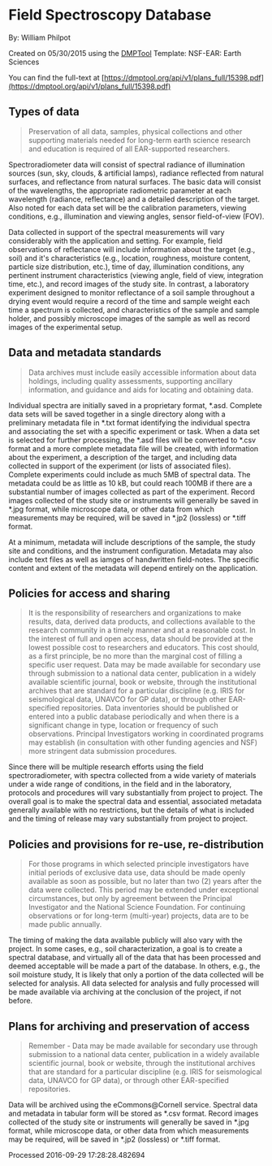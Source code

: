 # Field Spectroscopy Database

By: William Philpot

Created on 05/30/2015 using the [DMPTool](https://dmp.cdlib.org/) Template: NSF-EAR: Earth Sciences

You can find the full-text at [https://dmptool.org/api/v1/plans_full/15398.pdf](https://dmptool.org/api/v1/plans_full/15398.pdf) 

## Types of data

> Preservation of all data, samples, physical collections and other supporting materials needed for long-term earth science research and education is required of all EAR-supported researchers.

Spectroradiometer data will consist of spectral radiance of illumination sources (sun, sky, clouds, &amp; artificial lamps), radiance reflected from natural surfaces, and reflectance from natural surfaces. The basic data will consist of the wavelengths, the appropriate radiometric parameter at each wavelength (radiance, reflectance) and a detailed description of the target. Also noted for each data set will be the calibration parameters, viewing conditions, e.g., illumination and viewing angles, sensor field-of-view (FOV).

Data collected in support of the spectral measurements will vary considerably with the application and setting. For example, field observations of reflectance will include information about the target (e.g., soil) and it's characteristics (e.g., location, roughness, moisture content, particle size distribution, etc.), time of day, illumination conditions, any pertinent instrument characteristics (viewing angle, field of view, integration time, etc.), and record images of the study site. In contrast, a laboratory experiment designed to monitor reflectance of a soil sample throughout a drying event would require a record of the time and sample weight each time a spectrum is collected, and characteristics of the sample and sample holder, and possibly microscope images of the sample as well as record images of the experimental setup.


## Data and metadata standards

> Data archives must include easily accessible information about data holdings, including quality assessments, supporting ancillary information, and guidance and aids for locating and obtaining data.

Individual spectra are initially saved in a proprietary format, *.asd. Complete data sets will be saved together in a single directory along with a preliminary metadata file in *.txt format identifying the individual spectra and associating the set with a specific experiment or task. When a data set is selected for further processing, the *.asd files will be converted to *.csv format and a more complete metadata file will be created, with information about the experiment, a description of the target, and including data collected in support of the experiment (or lists of associated files). Complete experiments could include as much 5MB of spectral data. The metadata could be as little as 10 kB, but could reach 100MB if there are a substantial number of images collected as part of the experiment. Record images collected of the study site or instruments will generally be saved in *.jpg format, while microscope data, or other data from which measurements may be required, will be saved in *.jp2 (lossless) or *.tiff format.

At a minimum, metadata will include descriptions of the sample, the study site and conditions, and the instrument configuration. Metadata may also include text files as well as iamges of handwritten field-notes. The specific content and extent of the metadata will depend entirely on the application.


## Policies for access and sharing

> It is the responsibility of researchers and organizations to make results, data, derived data products, and collections available to the research community in a timely manner and at a reasonable cost.  In the interest of full and open access, data should be provided at the lowest possible cost to researchers and educators. This cost should, as a first principle, be no more than the marginal cost of filling a specific user request. Data may be made available for secondary use through submission to a national data center, publication in a widely available scientific journal, book or website, through the institutional archives that are standard for a particular discipline (e.g. IRIS for seismological data, UNAVCO for GP data), or through other EAR-specified repositories. Data inventories should be published or entered into a public database periodically and when there is a significant change in type, location or frequency of such observations. Principal Investigators working in coordinated programs may establish (in consultation with other funding agencies and NSF) more stringent data submission procedures.

Since there will be multiple research efforts using the field spectroradiometer, with spectra collected from a wide variety of materials under a wide range of conditions, in the field and in the laboratory, protocols and procedures will vary substantially from project to project. The overall goal is to make the spectral data and essential, associated metadata generally available with no restrictions, but the details of what is included and the timing of release may vary substantially from project to project.


## Policies and provisions for re-use, re-distribution

> For those programs in which selected principle investigators have initial periods of exclusive data use, data should be made openly available as soon as possible, but no later than two (2) years after the data were collected. This period may be extended under exceptional circumstances, but only by agreement between the Principal Investigator and the National Science Foundation. For continuing observations or for long-term (multi-year) projects, data are to be made public annually.

The timing of making the data available publicly will also vary with the project. In some cases, e.g., soil characterization, a goal is to create a spectral database, and virtually all of the data that has been processed and deemed acceptable will be made a part of the database. In others, e.g., the soil moisture study, It is likely that only a portion of the data collected will be selected for analysis. All data selected for analysis and fully processed will be made available via archiving at the conclusion of the project, if not before.


## Plans for archiving and preservation of access

> Remember - Data may be made available for secondary use through submission to a national data center, publication in a widely available scientific journal, book or website, through the institutional archives that are standard for a particular discipline (e.g. IRIS for seismological data, UNAVCO for GP data), or through other EAR-specified repositories.

Data will be archived using the eCommons@Cornell service. Spectral data and metadata in tabular form will be stored as *.csv format. Record images collected of the study site or instruments will generally be saved in *.jpg format, while microscope data, or other data from which measurements may be required, will be saved in *.jp2 (lossless) or *.tiff format.


Processed 2016-09-29 17:28:28.482694
